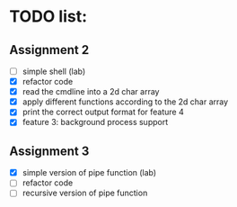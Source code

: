 # TODO list:
## Assignment 2
- [ ] simple shell (lab)
- [x] refactor code 
- [x] read the cmdline into a 2d char array
- [x] apply different functions according to the 2d char array
- [x] print the correct output format for feature 4
- [x] feature 3: background process support
## Assignment 3
- [x] simple version of pipe function (lab)
- [ ] refactor code
- [ ] recursive version of pipe function
